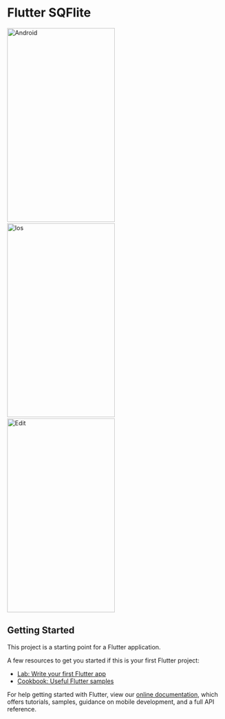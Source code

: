 # Flutter SQFlite

<p>
<img src="https://user-images.githubusercontent.com/30998350/54428205-bdd86580-4742-11e9-9067-7be32f027023.png" alt="Android" width="250" height="450">&nbsp&nbsp&nbsp
<img src="https://user-images.githubusercontent.com/30998350/57618981-6a4b9200-75a2-11e9-9a53-b82d07102a6e.png" alt="Ios" width="250" height="450">&nbsp&nbsp&nbsp
<img src="https://user-images.githubusercontent.com/30998350/57619473-a2070980-75a3-11e9-9bdd-b1fd1751c4d9.png" alt="Edit" width="250" height="450">
</p>

## Getting Started

This project is a starting point for a Flutter application.

A few resources to get you started if this is your first Flutter project:

- [Lab: Write your first Flutter app](https://flutter.io/docs/get-started/codelab)
- [Cookbook: Useful Flutter samples](https://flutter.io/docs/cookbook)

For help getting started with Flutter, view our 
[online documentation](https://flutter.io/docs), which offers tutorials, 
samples, guidance on mobile development, and a full API reference.
